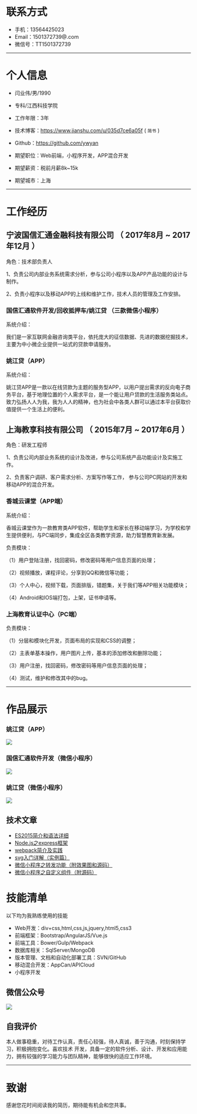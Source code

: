 # 联系方式

- 手机：13564425023
- Email：1501372739@.com
- 微信号：TT1501372739

---

# 个人信息

 - 闫业伟/男/1990 
 - 专科/江西科技学院 
 - 工作年限：3年
 - 技术博客：https://www.jianshu.com/u/035d7ce6a05f ( ``` 简书 ```  )
 - Github：https://github.com/ywyan

 - 期望职位：Web前端，小程序开发，APP混合开发
 - 期望薪资：税前月薪8k~15k 
 - 期望城市：上海

---

# 工作经历

## 宁波国信汇通金融科技有限公司 （ 2017年8月 ~ 2017年12月 ）

角色：技术部负责人

1、负责公司内部业务系统需求分析，参与公司小程序以及APP产品功能的设计与制作。

2、负责小程序以及移动APP的上线和维护工作，技术人员的管理及工作安排。

### 国信汇通软件开发/回收抵押车/姚江贷  （三款微信小程序）

系统介绍：

我们是一家互联网金融咨询类平台，依托庞大的征信数据、先进的数据挖掘技术，主要为中小微企业提供一站式的贷款申请服务。


### 姚江贷（APP）

系统介绍：

姚江贷APP是一款以在线贷款为主题的服务型APP，以用户提出需求的反向电子商务平台，基于地理位置的个人需求平台，是一个能让用户贷款的生活服务类站点。致力弘扬人人为我，我为人人的精神，也为社会中各类人群可以通过本平台获取价值提供一个生活上的便利。


 
## 上海教享科技有限公司  （ 2015年7月 ~ 2017年6月 ）

角色：研发工程师

1、负责公司内部业务系统的设计及改进，参与公司系统产品功能设计及实施工作。

2、负责客户调研、客户需求分析、方案写作等工作， 参与公司PC网站的开发和移动APP的混合开发。

### 香城云课堂（APP端）

系统介绍：

香城云课堂作为一款教育类APP软件，帮助学生和家长在移动端学习，为学校和学生提供便利，与PC端同步，集成全区各类教学资源，助力智慧教育新发展。

负责模块：

（1）用户登陆注册，找回密码，修改密码等用户信息页面的处理；

（2）视频播放，课程评论，分享到QQ和微信等功能；

（3）个人中心，视频下载，页面排版，错题集，关于我们等APP相关功能模块；

（4）Android和IOS端打包，上架，证书申请等。


### 上海教育认证中心（PC端）

负责模块：

（1）分层和模块化开发，页面布局的实现和CSS的调整；

（2）主表单基本操作，用户图片上传，基本的添加修改和删除功能；

（3）用户注册，找回密码，修改密码等用户信息页面的处理；

（4）测试，维护和修改其中的bug。

---

# 作品展示

### 姚江贷（APP）

 ![](https://upload-images.jianshu.io/upload_images/4041074-c97aa3b8566e3a22.png?imageMogr2/auto-orient/strip%7CimageView2/2/w/1240)
 
 ### 国信汇通软件开发（微信小程序）
 
 ![](https://upload-images.jianshu.io/upload_images/4041074-da1e57e4ea75e1ef.png?imageMogr2/auto-orient/strip%7CimageView2/2/w/1240)
 
 ### 姚江贷（微信小程序）
 
 ![](https://upload-images.jianshu.io/upload_images/4041074-8b58976ac59ab412.jpg?imageMogr2/auto-orient/strip%7CimageView2/2/w/1240)


## 技术文章
 
- [ES2015简介和语法详细](https://www.jianshu.com/p/220a54f7adce)
- [Node.js之express框架](https://www.jianshu.com/p/4a2928c27aa2)  
- [webpack简介及实践](https://www.jianshu.com/p/32205106fb1d)  
- [svg入门详解（实例篇）](https://www.jianshu.com/p/8ddb4ba85594)  
- [微信小程序之转发功能（附效果图和源码）](https://www.jianshu.com/p/c7b1925cd3c1)  
- [微信小程序之自定义组件（附源码）](https://www.jianshu.com/p/5e7da13f1a3a)  




# 技能清单

以下均为我熟练使用的技能

- Web开发：div+css,html,css,js,jquery,html5,css3
- 前端框架：Bootstrap/AngularJS/Vue.js
- 前端工具：Bower/Gulp/Webpack
- 数据库相关：SqlServer/MongoDB
- 版本管理、文档和自动化部署工具：SVN/GitHub
- 移动混合开发：AppCan/APICloud
- 小程序开发


## 微信公众号

![](https://upload-images.jianshu.io/upload_images/4041074-b29f05836f3bfc75.jpg?imageMogr2/auto-orient/strip%7CimageView2/2/w/1240)

## 自我评价

本人做事稳重，对待工作认真，责任心较强，待人真诚，善于沟通，时刻保持学习，积极拥抱变化。喜欢技术 开发，具备一定的软件分析、设计、开发和应用能力，拥有较强的学习能力与团队精神，能够很快的适应工作环境。



---



# 致谢
感谢您花时间阅读我的简历，期待能有机会和您共事。
